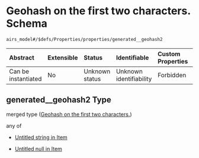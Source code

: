 # Geohash on the first two characters. Schema

```txt
airs_model#/$defs/Properties/properties/generated__geohash2
```



| Abstract            | Extensible | Status         | Identifiable            | Custom Properties | Additional Properties | Access Restrictions | Defined In                                                      |
| :------------------ | :--------- | :------------- | :---------------------- | :---------------- | :-------------------- | :------------------ | :-------------------------------------------------------------- |
| Can be instantiated | No         | Unknown status | Unknown identifiability | Forbidden         | Allowed               | none                | [model.schema.json\*](model.schema.json "open original schema") |

## generated\_\_geohash2 Type

merged type ([Geohash on the first two characters.](model-defs-properties-properties-geohash-on-the-first-two-characters.md))

any of

* [Untitled string in Item](model-defs-properties-properties-geohash-on-the-first-two-characters-anyof-0.md "check type definition")

* [Untitled null in Item](model-defs-properties-properties-geohash-on-the-first-two-characters-anyof-1.md "check type definition")
